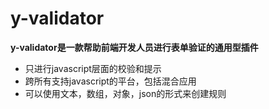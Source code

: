 # y-validator
**y-validator是一款帮助前端开发人员进行表单验证的通用型插件**
- 只进行javascript层面的校验和提示
- 跨所有支持javascript的平台，包括混合应用
- 可以使用文本，数组，对象，json的形式来创建规则

